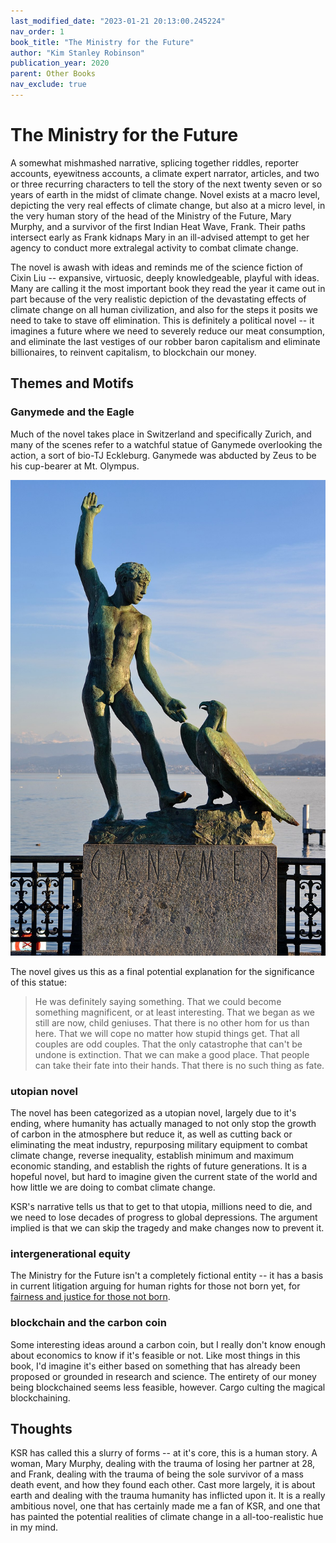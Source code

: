 ```yaml
---
last_modified_date: "2023-01-21 20:13:00.245224"
nav_order: 1
book_title: "The Ministry for the Future"
author: "Kim Stanley Robinson"
publication_year: 2020
parent: Other Books
nav_exclude: true
---
```


# The Ministry for the Future
A somewhat mishmashed narrative, splicing together riddles, reporter accounts, eyewitness accounts, a climate expert narrator, articles, and two or three recurring characters to tell the story of the next twenty seven or so years of earth in the midst of climate change. Novel exists at a macro level, depicting the very real effects of climate change, but also at a micro level, in the very human story of the head of the Ministry of the Future, Mary Murphy, and a survivor of the first Indian Heat Wave, Frank. Their paths intersect early as Frank kidnaps Mary in an ill-advised attempt to get her agency to conduct more extralegal activity to combat climate change.

The novel is awash with ideas and reminds me of the science fiction of Cixin Liu -- expansive, virtuosic, deeply knowledgeable, playful with ideas. Many are calling it the most important book they read the year it came out in part because of the very realistic depiction of the devastating effects of climate change on all human civilization, and also for the steps it posits we need to take to stave off elimination. This is definitely a political novel -- it imagines a future where we need to severely reduce our meat consumption, and eliminate the last vestiges of our robber baron capitalism and eliminate billionaires, to reinvent capitalism, to blockchain our money.

## Themes and Motifs

### Ganymede and the Eagle
Much of the novel takes place in Switzerland and specifically Zurich, and many of the scenes refer to a watchful statue of Ganymede overlooking the action, a sort of bio-TJ Eckleburg. Ganymede was abducted by Zeus to be his cup-bearer at Mt. Olympus.

<div style="text-align:center">
  <a href="/assets/img/ministry-for-the-future/ganymede-zurich.jpg">
    <img src="/assets/img/ministry-for-the-future/ganymede-zurich.jpg" alt="">
  </a>
</div>

The novel gives us this as a final potential explanation for the significance of this statue:

> He was definitely saying something. That we could become something magnificent, or at least interesting. That we began as we still are now, child geniuses. That there is no other hom for us than here. That we will cope no matter how stupid things get. That all couples are odd couples. That the only catastrophe that can't be undone is extinction. That we can make a good place. That people can take their fate into their hands. That there is no such thing as fate.

### utopian novel
The novel has been categorized as a utopian novel, largely due to it's ending, where humanity has actually managed to not only stop the growth of carbon in the atmosphere but reduce it, as well as cutting back or eliminating the meat industry, repurposing military equipment to combat climate change, reverse inequality, establish minimum and maximum economic standing, and establish the rights of future generations. It is a hopeful novel, but hard to imagine given the current state of the world and how little we are doing to combat climate change.

KSR's narrative tells us that to get to that utopia, millions need to die, and we need to lose decades of progress to global depressions. The argument implied is that we can skip the tragedy and make changes now to prevent it.

### intergenerational equity
The Ministry for the Future isn't a completely fictional entity -- it has a basis in current litigation arguing for human rights for those not born yet, for [fairness and justice for those not born](https://en.wikipedia.org/wiki/Intergenerational_equity).

### blockchain and the carbon coin
Some interesting ideas around a carbon coin, but I really don't know enough about economics to know if it's feasible or not. Like most things in this book, I'd imagine it's either based on something that has already been proposed or grounded in research and science. The entirety of our money being blockchained seems less feasible, however. Cargo culting the magical blockchaining.

## Thoughts
KSR has called this a slurry of forms -- at it's core, this is a human story. A woman, Mary Murphy, dealing with the trauma of losing her partner at 28, and Frank, dealing with the trauma of being the sole survivor of a mass death event, and how they found each other. Cast more largely, it is about earth and dealing with the trauma humanity has inflicted upon it. It is a really ambitious novel, one that has certainly made me a fan of KSR, and one that has painted the potential realities of climate change in a all-too-realistic hue in my mind.